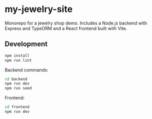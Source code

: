 # my-jewelry-site

Monorepo for a jewelry shop demo. Includes a Node.js backend with Express and TypeORM and a React frontend built with Vite.

## Development

```bash
npm install
npm run lint
```

Backend commands:

```bash
cd backend
npm run dev
npm run seed
```

Frontend:

```bash
cd frontend
npm run dev
```
